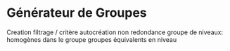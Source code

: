 


# Générateur de Groupes

Creation 
filtrage / critère 
autocréation 
non redondance
groupe de niveaux: homogènes dans le groupe 
groupes équivalents en niveau 
